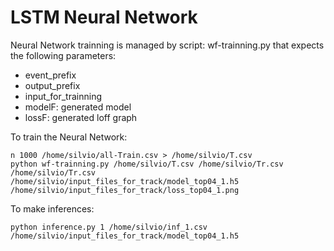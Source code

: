 # LSTM Neural Network

Neural Network trainning is managed by script: wf-trainning.py that expects the following parameters:

* event_prefix
* output_prefix
* input_for_trainning 
* modelF: generated model  
* lossF:  generated loff graph

To train the Neural Network:

```
n 1000 /home/silvio/all-Train.csv > /home/silvio/T.csv
python wf-trainning.py /home/silvio/T.csv /home/silvio/Tr.csv /home/silvio/Tr.csv /home/silvio/input_files_for_track/model_top04_1.h5 /home/silvio/input_files_for_track/loss_top04_1.png
```

To make inferences:

```
python inference.py 1 /home/silvio/inf_1.csv /home/silvio/input_files_for_track/model_top04_1.h5
```
